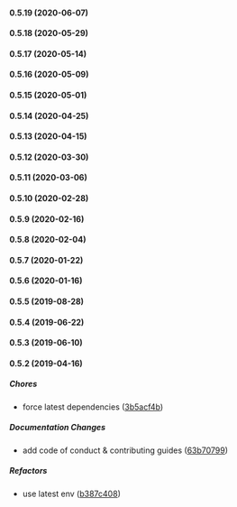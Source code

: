 #### 0.5.19 (2020-06-07)

#### 0.5.18 (2020-05-29)

#### 0.5.17 (2020-05-14)

#### 0.5.16 (2020-05-09)

#### 0.5.15 (2020-05-01)

#### 0.5.14 (2020-04-25)

#### 0.5.13 (2020-04-15)

#### 0.5.12 (2020-03-30)

#### 0.5.11 (2020-03-06)

#### 0.5.10 (2020-02-28)

#### 0.5.9 (2020-02-16)

#### 0.5.8 (2020-02-04)

#### 0.5.7 (2020-01-22)

#### 0.5.6 (2020-01-16)

#### 0.5.5 (2019-08-28)

#### 0.5.4 (2019-06-22)

#### 0.5.3 (2019-06-10)

#### 0.5.2 (2019-04-16)

##### Chores

*  force latest dependencies ([3b5acf4b](https://github.com/lykmapipo/tz-ega-sms/commit/3b5acf4bcc35883940b67f82749cae0b2ce0fccb))

##### Documentation Changes

*  add code of conduct & contributing guides ([63b70799](https://github.com/lykmapipo/tz-ega-sms/commit/63b70799707436d0f0153062d0c4460d8ee13bc7))

##### Refactors

*  use latest env ([b387c408](https://github.com/lykmapipo/tz-ega-sms/commit/b387c408022550c0c98e40c17df1852300f014a1))

